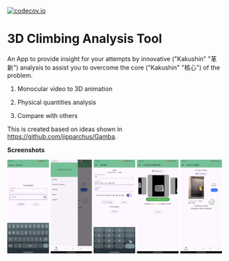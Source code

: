 [![codecov.io](https://codecov.io/github/jipparchus/KAKUSHIN/coverage.svg?branch=main)](https://app.codecov.io/github/jipparchus/KAKUSHIN?branch=main)

# 3D Climbing Analysis Tool

An App to provide insight for your attempts by innovative ("Kakushin" "革新") analysis to assist you to overcome the core ("Kakushin" "核心") of the problem.

1. Monocular video to 3D animation

2. Physical quantities analysis

3. Compare with others


This is created based on ideas shown in https://github.com/jipparchus/Gamba.

**Screenshots**

<p>
  <img src="database/login.png" width="19%"/>
  <img src="database/sidebar.png" width="19%" />
  <img src="database/profile.png" width="19%" />
  <img src="database/calibration.png" width="19%" />
  <img src="database/video.png" width="19%" />
</p>
